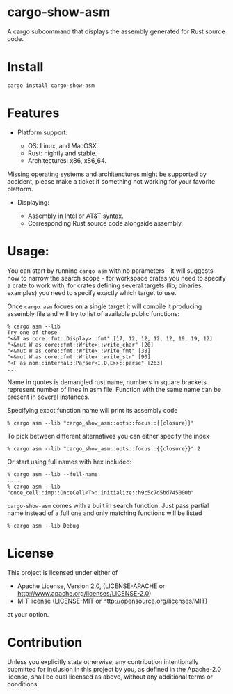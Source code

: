 # cargo-show-asm

A cargo subcommand that displays the assembly generated for Rust source code.

# Install

```
cargo install cargo-show-asm
```

# Features

- Platform support:

  - OS: Linux, and MacOSX.
  - Rust: nightly and stable.
  - Architectures: x86, x86_64.

Missing operating systems and architenctures might be supported by accident, please make a
ticket if something not working for your favorite platform.


- Displaying:

  - Assembly in Intel or AT&T syntax.
  - Corresponding Rust source code alongside assembly.

# Usage:

You can start by running `cargo asm` with no parameters - it will suggests how to narrow the
search scope - for workspace crates you need to specify a crate to work with, for crates
defining several targets (lib, binaries, examples) you need to specify exactly which target to
use.

Once `cargo asm` focues on a single target it will compile it producing assembly file and will
try to list of available public functions:

```ignore
% cargo asm --lib
Try one of those
"<&T as core::fmt::Display>::fmt" [17, 12, 12, 12, 12, 19, 19, 12]
"<&mut W as core::fmt::Write>::write_char" [20]
"<&mut W as core::fmt::Write>::write_fmt" [38]
"<&mut W as core::fmt::Write>::write_str" [90]
"<F as nom::internal::Parser<I,O,E>>::parse" [263]
...
```

Name in quotes is demangled rust name, numbers in square brackets represent number of lines
in asm file. Function with the same name can be present in several instances.

Specifying exact function name will print its assembly code

```ignore
% cargo asm --lib "cargo_show_asm::opts::focus::{{closure}}"
```
To pick between different alternatives you can either specify the index

```ignore
% cargo asm --lib "cargo_show_asm::opts::focus::{{closure}}" 2
```
Or start using full names with hex included:

```ignore
% cargo asm --lib --full-name
....
% cargo asm --lib "once_cell::imp::OnceCell<T>::initialize::h9c5c7d5bd745000b"
```

`cargo-show-asm` comes with a built in search function. Just pass partial name
instead of a full one and only matching functions will be listed

```
% cargo asm --lib Debug
```

# License
This project is licensed under either of

* Apache License, Version 2.0, (LICENSE-APACHE or http://www.apache.org/licenses/LICENSE-2.0)
* MIT license (LICENSE-MIT or http://opensource.org/licenses/MIT)

at your option.

# Contribution

Unless you explicitly state otherwise, any contribution intentionally submitted
for inclusion in this project by you, as defined in the Apache-2.0 license,
shall be dual licensed as above, without any additional terms or conditions.
